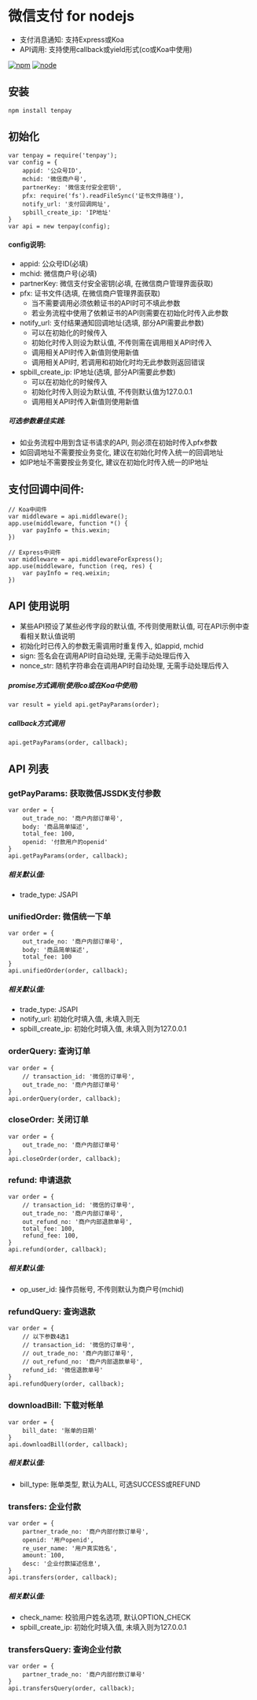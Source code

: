 # 微信支付 for nodejs
* 支付消息通知: 支持Express或Koa
* API调用: 支持使用callback或yield形式(co或Koa中使用)

[![npm](https://img.shields.io/npm/v/tenpay.svg)](https://www.npmjs.com/package/tenpay)
[![node](https://img.shields.io/node/v/tenpay.svg)](http://nodejs.org/download/)

## 安装

	npm install tenpay 

## 初始化

	var tenpay = require('tenpay');
	var config = {
		appid: '公众号ID',
		mchid: '微信商户号',
		partnerKey: '微信支付安全密钥',
		pfx: require('fs').readFileSync('证书文件路径'),
		notify_url: '支付回调网址',
		spbill_create_ip: 'IP地址'
	}
	var api = new tenpay(config);

#### config说明:
* appid: 公众号ID(必填)
* mchid: 微信商户号(必填)
* partnerKey: 微信支付安全密钥(必填, 在微信商户管理界面获取)
* pfx: 证书文件(选填, 在微信商户管理界面获取)
	* 当不需要调用必须依赖证书的API时可不填此参数
	* 若业务流程中使用了依赖证书的API则需要在初始化时传入此参数
* notify_url: 支付结果通知回调地址(选填, 部分API需要此参数)
	* 可以在初始化的时候传入
	* 初始化时传入则设为默认值, 不传则需在调用相关API时传入
	* 调用相关API时传入新值则使用新值
	* 调用相关API时, 若调用和初始化时均无此参数则返回错误
* spbill_create_ip: IP地址(选填, 部分API需要此参数)
	* 可以在初始化的时候传入
	* 初始化时传入则设为默认值, 不传则默认值为127.0.0.1
	* 调用相关API时传入新值则使用新值

##### 可选参数最佳实践:
* 如业务流程中用到含证书请求的API, 则必须在初始时传入pfx参数
* 如回调地址不需要按业务变化, 建议在初始化时传入统一的回调地址
* 如IP地址不需要按业务变化, 建议在初始化时传入统一的IP地址

## 支付回调中间件:

	// Koa中间件
	var middleware = api.middleware();
	app.use(middleware, function *() {
		var payInfo = this.wexin;
	})
	
	// Express中间件
	var middleware = api.middlewareForExpress();
	app.use(middleware, function (req, res) {
		var payInfo = req.weixin;
	}) 

## API 使用说明
* 某些API预设了某些必传字段的默认值, 不传则使用默认值, 可在API示例中查看相关默认值说明
* 初始化时已传入的参数无需调用时重复传入, 如appid, mchid
* sign: 签名会在调用API时自动处理, 无需手动处理后传入
* nonce_str: 随机字符串会在调用API时自动处理, 无需手动处理后传入

##### promise方式调用(使用co或在Koa中使用)

	var result = yield api.getPayParams(order);

##### callback方式调用

	api.getPayParams(order, callback);	

## API 列表
### getPayParams: 获取微信JSSDK支付参数

	var order = {
		out_trade_no: '商户内部订单号',
		body: '商品简单描述',
		total_fee: 100,
		openid: '付款用户的openid'
	}
	api.getPayParams(order, callback);

##### 相关默认值:
* trade_type: JSAPI
	
### unifiedOrder: 微信统一下单

	var order = {
		out_trade_no: '商户内部订单号',
		body: '商品简单描述',
		total_fee: 100
	}
	api.unifiedOrder(order, callback);

##### 相关默认值:
* trade_type: JSAPI
* notify_url: 初始化时填入值, 未填入则无
* spbill_create_ip: 初始化时填入值, 未填入则为127.0.0.1

### orderQuery: 查询订单

	var order = {
		// transaction_id: '微信的订单号',
		out_trade_no: '商户内部订单号'
	}
	api.orderQuery(order, callback);

### closeOrder: 关闭订单

	var order = {
		out_trade_no: '商户内部订单号'
	}
	api.closeOrder(order, callback);

### refund: 申请退款

	var order = {
		// transaction_id: '微信的订单号',
		out_trade_no: '商户内部订单号',
		out_refund_no: '商户内部退款单号',
		total_fee: 100,
		refund_fee: 100,
	}
	api.refund(order, callback);

##### 相关默认值:
* op_user_id: 操作员帐号, 不传则默认为商户号(mchid)

### refundQuery: 查询退款

	var order = {
		// 以下参数4选1
		// transaction_id: '微信的订单号',
		// out_trade_no: '商户内部订单号',
		// out_refund_no: '商户内部退款单号',
		refund_id: '微信退款单号'
	}
	api.refundQuery(order, callback);

### downloadBill: 下载对帐单

	var order = {
		bill_date: '账单的日期'
	}
	api.downloadBill(order, callback);

##### 相关默认值:
* bill_type: 账单类型, 默认为ALL, 可选SUCCESS或REFUND

### transfers: 企业付款

	var order = {
		partner_trade_no: '商户内部付款订单号',
		openid: '用户openid',
		re_user_name: '用户真实姓名',
		amount: 100,
		desc: '企业付款描述信息',
	}
	api.transfers(order, callback);

##### 相关默认值:
* check_name: 校验用户姓名选项, 默认OPTION_CHECK
* spbill_create_ip: 初始化时填入值, 未填入则为127.0.0.1

### transfersQuery: 查询企业付款

	var order = {
		partner_trade_no: '商户内部付款订单号'
	}
	api.transfersQuery(order, callback);

